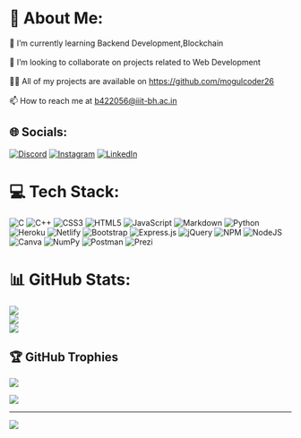 # 💫 About Me:
🌱 I’m currently learning Backend Development,Blockchain<br><br>👯 I’m looking to collaborate on projects related to Web Development<br><br>👨‍💻 All of my projects are available on https://github.com/mogulcoder26<br><br>📫 How to reach me at b422056@iiit-bh.ac.in


## 🌐 Socials:
[![Discord](https://img.shields.io/badge/Discord-%237289DA.svg?logo=discord&logoColor=white)](https://discord.gg/gonsoubhik#5853) [![Instagram](https://img.shields.io/badge/Instagram-%23E4405F.svg?logo=Instagram&logoColor=white)](https://instagram.com/soubhikgon_) [![LinkedIn](https://img.shields.io/badge/LinkedIn-%230077B5.svg?logo=linkedin&logoColor=white)](https://linkedin.com/in/soubhikgon) 

# 💻 Tech Stack:
![C](https://img.shields.io/badge/c-%2300599C.svg?style=for-the-badge&logo=c&logoColor=white) ![C++](https://img.shields.io/badge/c++-%2300599C.svg?style=for-the-badge&logo=c%2B%2B&logoColor=white) ![CSS3](https://img.shields.io/badge/css3-%231572B6.svg?style=for-the-badge&logo=css3&logoColor=white) ![HTML5](https://img.shields.io/badge/html5-%23E34F26.svg?style=for-the-badge&logo=html5&logoColor=white) ![JavaScript](https://img.shields.io/badge/javascript-%23323330.svg?style=for-the-badge&logo=javascript&logoColor=%23F7DF1E) ![Markdown](https://img.shields.io/badge/markdown-%23000000.svg?style=for-the-badge&logo=markdown&logoColor=white) ![Python](https://img.shields.io/badge/python-3670A0?style=for-the-badge&logo=python&logoColor=ffdd54) ![Heroku](https://img.shields.io/badge/heroku-%23430098.svg?style=for-the-badge&logo=heroku&logoColor=white) ![Netlify](https://img.shields.io/badge/netlify-%23000000.svg?style=for-the-badge&logo=netlify&logoColor=#00C7B7) ![Bootstrap](https://img.shields.io/badge/bootstrap-%23563D7C.svg?style=for-the-badge&logo=bootstrap&logoColor=white) ![Express.js](https://img.shields.io/badge/express.js-%23404d59.svg?style=for-the-badge&logo=express&logoColor=%2361DAFB) ![jQuery](https://img.shields.io/badge/jquery-%230769AD.svg?style=for-the-badge&logo=jquery&logoColor=white) ![NPM](https://img.shields.io/badge/NPM-%23000000.svg?style=for-the-badge&logo=npm&logoColor=white) ![NodeJS](https://img.shields.io/badge/node.js-6DA55F?style=for-the-badge&logo=node.js&logoColor=white) ![Canva](https://img.shields.io/badge/Canva-%2300C4CC.svg?style=for-the-badge&logo=Canva&logoColor=white) ![NumPy](https://img.shields.io/badge/numpy-%23013243.svg?style=for-the-badge&logo=numpy&logoColor=white) ![Postman](https://img.shields.io/badge/Postman-FF6C37?style=for-the-badge&logo=postman&logoColor=white) ![Prezi](https://img.shields.io/badge/Prezi-%23000000.svg?style=for-the-badge&logo=Prezi&logoColor=white)
# 📊 GitHub Stats:
![](https://github-readme-stats.vercel.app/api?username=mogulcoder26&theme=radical&hide_border=false&include_all_commits=true&count_private=true)<br/>
![](https://github-readme-streak-stats.herokuapp.com/?user=mogulcoder26&theme=radical&hide_border=false)<br/>
![](https://github-readme-stats.vercel.app/api/top-langs/?username=mogulcoder26&theme=radical&hide_border=false&include_all_commits=true&count_private=true&layout=compact)

## 🏆 GitHub Trophies
![](https://github-profile-trophy.vercel.app/?username=mogulcoder26&theme=radical&no-frame=true&no-bg=true&margin-w=4)

![](https://quotes-github-readme.vercel.app/api?type=vetical&theme=dark)

---
[![](https://visitcount.itsvg.in/api?id=mogulcoder26&icon=3&color=4)](https://visitcount.itsvg.in)

<!-- Proudly created with GPRM ( https://gprm.itsvg.in ) -->
